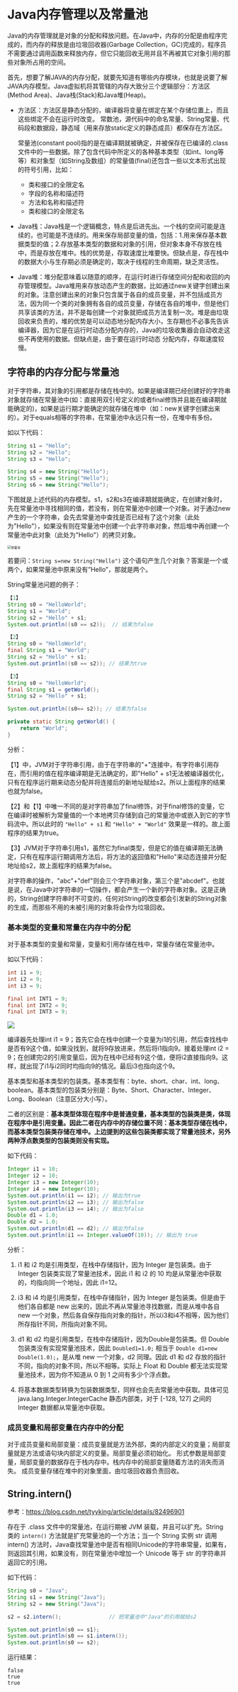 # Java内存管理以及常量池

Java的内存管理就是对象的分配和释放问题。在Java中，内存的分配是由程序完成的，而内存的释放是由垃圾回收器(Garbage Collection，GC)完成的，程序员不需要通过调用函数来释放内存，但它只能回收无用并且不再被其它对象引用的那些对象所占用的空间。

首先，想要了解JAVA的内存分配，就要先知道有哪些内存模块，也就是说要了解JAVA内存模型。Java虚拟机将其管辖的内存大致分三个逻辑部分：方法区(Method Area)、Java栈(Stack)和Java堆(Heap)。

- 方法区：方法区是静态分配的，编译器将变量在绑定在某个存储位置上，而且这些绑定不会在运行时改变。 常数池，源代码中的命名常量、String常量、代码段和数据段，静态域（用来存放static定义的静态成员）都保存在方法区。

  常量池(constant pool)指的是在编译期就被确定，并被保存在已编译的.class文件中的一些数据。除了包含代码中所定义的各种基本类型（如int、long等等）和对象型（如String及数组）的常量值(final)还包含一些以文本形式出现的符号引用，比如：

  - 类和接口的全限定名
  - 字段的名称和描述符
  - 方法和名称和描述符
  - 类和接口的全限定名

- Java栈：Java栈是一个逻辑概念，特点是后进先出。一个栈的空间可能是连续的，也可能是不连续的。用来保存局部变量的值，包括：1.用来保存基本数据类型的值；2.存放基本类型的数据和对象的引用，但对象本身不存放在栈中，而是存放在堆中。栈的优势是，存取速度比堆要快。但缺点是，存在栈中的数据大小与生存期必须是确定的，取决于线程的生命周期，缺乏灵活性。

- Java堆：堆分配意味着以随意的顺序，在运行时进行存储空间分配和收回的内存管理模型。Java堆用来存放动态产生的数据，比如通过new关键字创建出来的对象。注意创建出来的对象只包含属于各自的成员变量，并不包括成员方法，因为同一个类的对象拥有各自的成员变量，存储在各自的堆中，但是他们共享该类的方法，并不是每创建一个对象就把成员方法复制一次。堆是由垃圾回收来负责的，堆的优势是可以动态地分配内存大小，生存期也不必事先告诉编译器，因为它是在运行时动态分配内存的，Java的垃圾收集器会自动收走这些不再使用的数据。但缺点是，由于要在运行时动态 分配内存，存取速度较慢。

## 字符串的内存分配与常量池

对于字符串，其对象的引用都是存储在栈中的。如果是编译期已经创建好的字符串对象就存储在常量池中(如：直接用双引号定义的或者final修饰并且能在编译期就能确定的)，如果是运行期才能确定的就存储在堆中（如：new关键字创建出来的）。对于equals相等的字符串，在常量池中永远只有一份，在堆中有多份。

如以下代码：

```java
String s1 = "Hello";
String s2 = "Hello";
String s3 = "Hello";

String s4 = new String("Hello");
String s5 = new String("Hello");
String s6 = new String("Hello");
```

下图就是上述代码的内存模型。s1，s2和s3在编译期就能确定，在创建对象时，先在常量池中寻找相同的值，若没有，则在常量池中创建一个对象。对于通过new产生的一个字符串，会先去常量池中查找是否已经有了这个对象（此处为"Hello"），如果没有则在常量池中创建一个此字符串对象，然后堆中再创建一个常量池中此对象（此处为"Hello"）的拷贝对象。

<img src="images/pool.png" alt="常量池" style="zoom:50%;" />

若要问：`String s=new String("Hello")` 这个语句产生几个对象？答案是一个或两个，如果常量池中原来没有”Hello”，那就是两个。

String常量池问题的例子：

```java
【1】
String s0 = "HelloWorld";
String s1 = "World";
String s2 = "Hello" + s1;
System.out.println((s0 == s2));  // 结果为false

【2】
String s0 = "HelloWorld";
final String s1 = "World";
String s2 = "Hello" + s1;
System.out.println((s0 == s2)); // 结果为true

【3】
String s0 = "HelloWorld";
final String s1 = getWorld();
String s2 = "Hello" + s1;

System.out.println((s0== s2)); // 结果为false

private static String getWorld() {
	return "World";
}
```

分析：

【1】中，JVM对于字符串引用，由于在字符串的"+"连接中，有字符串引用存在，而引用的值在程序编译期是无法确定的，即"Hello" + s1无法被编译器优化，只有在程序运行期来动态分配并将连接后的新地址赋给s2。所以上面程序的结果也就为false。

【2】和【1】中唯一不同的是对字符串加了final修饰，对于final修饰的变量，它在编译时被解析为常量值的一个本地拷贝存储到自己的常量池中或嵌入到它的字节码流中。所以此时的 `"Hello" + s1` 和 `"Hello" + "World"` 效果是一样的。故上面程序的结果为true。

【3】JVM对于字符串引用s1，虽然它为final类型，但是它的值在编译期无法确定，只有在程序运行期调用方法后，将方法的返回值和"Hello"来动态连接并分配地址给s2，故上面程序的结果为false。

对字符串的操作，"abc"+"def"则会三个字符串对象，第三个是"abcdef"。也就是说，在Java中对字符串的一切操作，都会产生一个新的字符串对象。这是正确的，String创建字符串时不可变的，任何对String的改变都会引发新的String对象的生成，而那些不用的未被引用的对象将会作为垃圾回收。

### 基本类型的变量和常量在内存中的分配

对于基本类型的变量和常量，变量和引用存储在栈中，常量存储在常量池中。

如以下代码：

```java
int i1 = 9;
int i2 = 9;
int i3 = 9;

final int INT1 = 9;
final int INT2 = 9;
final int INT3 = 9;
```

<img src="images/stackandpool.jpg" />

编译器先处理int i1 = 9；首先它会在栈中创建一个变量为i1的引用，然后查找栈中是否有9这个值，如果没找到，就将9存放进来，然后将i1指向9。接着处理int i2 = 9；在创建完i2的引用变量后，因为在栈中已经有9这个值，便将i2直接指向9。这样，就出现了i1与i2同时均指向9的情况。最后i3也指向这个9。

基本类型和基本类型的包装类。基本类型有：byte、short、char、int、long、boolean。基本类型的包装类分别是：Byte、Short、Character、Integer、Long、Boolean（注意区分大小写）。

二者的区别是：**基本类型体现在程序中是普通变量，基本类型的包装类是类，体现在程序中是引用变量。因此二者在内存中的存储位置不同：基本类型存储在栈中，而基本类型包装类存储在堆中。上边提到的这些包装类都实现了常量池技术，另外两种浮点数类型的包装类则没有实现。**

如下代码：

```java
Integer i1 = 10;
Integer i2 = 10;
Integer i3 = new Integer(10);
Integer i4 = new Integer(10);
System.out.println(i1 == i2); // 输出为true
System.out.println(i2 == i3); // 输出为false
System.out.println(i3 == i4); // 输出为false
Double d1 = 1.0;
Double d2 = 1.0;
System.out.println(d1 == d2); // 输出为false
System.out.println(i1 == Integer.valueOf(10)); // 输出为 true
```

分析：

1. i1 和 i2 均是引用类型，在栈中存储指针，因为 Integer 是包装类。由于 Integer 包装类实现了常量池技术，因此 i1 和 i2 的 10 均是从常量池中获取的，均指向同一个地址，因此 i1=12。

2. i3 和 i4 均是引用类型，在栈中存储指针，因为 Integer 是包装类。但是由于他们各自都是 new 出来的，因此不再从常量池寻找数据，而是从堆中各自 new 一个对象，然后各自保存指向对象的指针，所以i3和i4不相等，因为他们所存指针不同，所指向对象不同。

3. d1 和 d2 均是引用类型，在栈中存储指针，因为Double是包装类。但 Double 包装类没有实现常量池技术，因此 `Doubled1=1.0;` 相当于 `Double d1=new Double(1.0);`，是从堆 new 一个对象，d2 同理。因此 d1 和 d2 存放的指针不同，指向的对象不同，所以不相等。实际上 Float 和 Double 都无法实现常量池技术，因为你不知道从 0 到 1 之间有多少个浮点数。

4. 将基本数据类型转换为包装数据类型，同样也会先去常量池中获取。具体可见 java.lang.Integer.IntegerCache 静态内部类，对于 [-128, 127] 之间的 Integer 数据都从常量池中获取。

### 成员变量和局部变量在内存中的分配

对于成员变量和局部变量：成员变量就是方法外部，类的内部定义的变量；局部变量就是方法或语句块内部定义的变量。局部变量必须初始化。 形式参数是局部变量，局部变量的数据存在于栈内存中。栈内存中的局部变量随着方法的消失而消失。 成员变量存储在堆中的对象里面，由垃圾回收器负责回收。

## String.intern()

参考：<https://blog.csdn.net/tyyking/article/details/82496901>

存在于 .class 文件中的常量池，在运行期被 JVM 装载，并且可以扩充。String 类的 `intern()` 方法就是扩充常量池的一个方法；当一个 String 实例 str 调用 intern() 方法时，Java查找常量池中是否有相同Unicode的字符串常量，如果有，则返回其引用，如果没有，则在常量池中增加一个 Unicode 等于 str 的字符串并返回它的引用。

如下代码：

```java
String s0 = "Java";
String s1 = new String("Java");
String s2 = new String("Java");

s2 = s2.intern();               // 把常量池中"Java"的引用赋给s2

System.out.println(s0 == s1);
System.out.println(s0 == s1.intern());
System.out.println(s0 == s2);
```

运行结果：

```language
false
true
true
```

